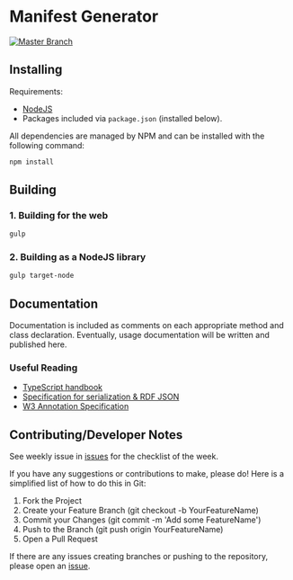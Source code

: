 # Manifest Generator

[![Master Branch](https://github.com/DigitalPiranesiStorage/Manifest-Generator/actions/workflows/build-master-using-gulp.yml/badge.svg?branch=master)](https://github.com/DigitalPiranesiStorage/Manifest-Generator/actions/workflows/build-master-using-gulp.yml)

## Installing
Requirements:
* [NodeJS](https://nodejs.org/en/)
* Packages included via ```package.json``` (installed below).

All dependencies are managed by NPM and can be installed with the following
command:

```bash
npm install
```

## Building
### 1. Building for the web
```bash
gulp
```

### 2. Building as a NodeJS library
```bash
gulp target-node
```

## Documentation
Documentation is included as comments on each appropriate method and class declaration. Eventually, usage documentation will be written and published here.

### Useful Reading
* [TypeScript handbook](https://www.typescriptlang.org/docs/handbook/intro.html)
* [Specification for serialization & RDF JSON](https://www.w3.org/TR/rdf-json/#section-serialization)
* [W3 Annotation Specification](https://www.w3.org/TR/annotation-model)

## Contributing/Developer Notes
See weekly issue in [issues](https://github.com/DigitalPiranesiStorage/Manifest-Generator/issues) for the checklist of the week.

If you have any suggestions or contributions to make, please do! Here is a simplified list of how to do this in Git:

1. Fork the Project
2. Create your Feature Branch (git checkout -b YourFeatureName)
3. Commit your Changes (git commit -m 'Add some FeatureName')
4. Push to the Branch (git push origin YourFeatureName)
5. Open a Pull Request

If there are any issues creating branches or pushing to the repository, please open an [issue](https://github.com/DigitalPiranesiStorage/Manifest-Generator/issues).
